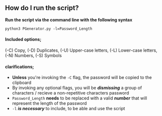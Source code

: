 
## How do I run the script?
**Run the script via the command line with the following syntax**

`python3 PGenerator.py -l=Password_Length`

#### Included options;
(-C) Copy,
(-D) Duplicates,
(-U) Upper-case letters,
(-L) Lower-case letters,
(-N) Numbers,
(-S) Symbols


#### clarifications;
- **Unless** you're invoking the `-C` flag, the password will be copied to the clipboard
- By invoking any optional flags, you will be ***dismissing*** a group of characters / recieve a non-repetitive characters password
- `Password_Length` **needs** to be replaced with a valid ***number*** that will represent the length of the password
- `-l` ***is necessary*** to include, to be able and use the script

